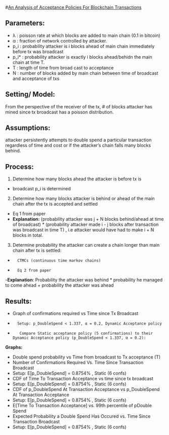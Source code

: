 #[An Analysis of Acceptance Policies For Blockchain Transactions](http://https://eprint.iacr.org/2018/040.pdf "An Analysis of Acceptance Policies For Blockchain Transactions")
## Parameters: 
- λ  : poisson rate at which blocks are added to main chain (0.1 in bitcoin) 
- α : fraction of network controlled by attacker. 
- p_i : probability attacker is i blocks ahead of main chain immediately before tx was broadcast
- p_i* : probability attacker is exactly i blocks ahead/behidn the main chain at time T. 
- T : length of time from broad cast to acceptance 
- N : number of blocks added by main chain between time of broadcast and acceptance of txs 

## Setting/ Model: 
From the perspective of the receiver of the tx, # of blocks attacker has mined since tx broadcast has a poisson distribution. 

## Assumptions: 
attacker persistently attempts to double spend a particular transaction regardless of time and cost or if the attacker’s chain falls many blocks behind.

## Process: 
1. Determine how many blocks ahead the attacker is before tx is
-	broadcast p_i is determined 
2. Determine how many blocks attacker is behind or ahead of the main chain after the tx is accepted and settled
-	Eq 1 from paper
- **Explanation:** (probability attacker was j + N blocks behind/ahead at time of broadcast) * (probability attacker made i - j blocks after transaction was broadcast in time T) , i.e attacker would have had to make i + N blocks in total. 

3. Determine probability the attacker can create a chain longer than main chain after tx is settled: 
-		CTMCs (continuous time markov chains)
-		Eq 2 from paper
-**Explanation**: Probability the attacker was behind * probability he managed to come ahead  + probability the attacker was ahead 

## Results: 
- Graph of confirmations required vs Time since Tx Broadcast
- 		Setup: p_DoubleSpend < 1.337, α = 0.2, Dynamic Acceptance policy
-		 Compare Static acceptance policy (5 confirmations) to their Dynamic Acceptance policy (p_DoubleSpend < 1.337, α = 0.2):
**Graphs:**
- Double spend probability vs Time from broadcast to Tx acceptance (T)
- Number of Confirmations Required Vs. Time Since Transaction Broadcast
- Setup: E[p_DoubleSpend] = 0.8754% , Static (6 confs)
- CDF of Time To Transaction Acceptance vs time since tx broadcast 
- Setup: E[p_DoubleSpend] = 0.8754% , Static (6 confs)
- CDF of p_DoubleSpend At Transaction Acceptance vs  p_DoubleSpend At Transaction Acceptance
- Setup: E[p_DoubleSpend] = 0.8754% , Static (6 confs)
-  E[Time To Transaction Acceptance] vs. 99th percentile of pDouble Spend
- Expected Probability a Double Spend Has Occured vs. Time Since Transaction Broadcast
- Setup: E[p_DoubleSpend] = 0.8754% , Static (6 confs)